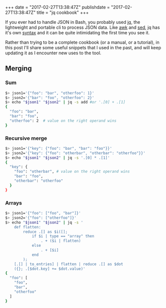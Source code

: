 +++
date = "2017-02-27T13:38:47Z"
publishdate = "2017-02-27T13:38:47Z"
title = "jq cookbook"
+++

If you ever had to handle JSON in Bash, you probably used [jq](https://stedolan.github.io/jq/), the lightweight and portable cli to process JSON data. Like [awk](https://en.wikipedia.org/wiki/AWK) and [sed](https://en.wikipedia.org/wiki/Sed), jq has it's own [syntax](https://stedolan.github.io/jq/manual) and it can be quite intimidating the first time you see it.

Rather than trying to be a complete cookbook (or a manual, or a tutorial), in this post I'll share some useful snippets that I used in the past, and will keep updating it as I encounter new uses to the tool.

<!-- recipes -->

## Merging 

### Sum

```bash
$> json1='{"foo": "bar", "otherfoo": 1}'
$> json2='{"bar": "foo", "otherfoo": 2}'
$> echo "$json1" "$json2" | jq -s add #or '.[0] + .[1]
{
  "foo": "bar",
  "bar": "foo",
  "otherfoo": 2  # value on the right operand wins
}
```

### Recursive merge

```bash
$> json1='{"key": {"foo": "bar", "bar": "foo"}}'
$> json2='{"key": {"foo": "otherbar", "otherbar": "otherfoo"}}'
$> echo "$json1" "$json2" | jq -s '.[0] * .[1]'
{
  "key": {
    "foo": "otherbar", # value on the right operand wins
    "bar": "foo",
    "otherbar": "otherfoo"
  }
}
```

### Arrays

```bash
$> json1='{"foo": ["foo", "bar"]}'
$> json2='{"foo": ["otherfoo"]}'
$> echo "$json1" "$json2" | jq -s '
    def flatten: 
        reduce .[] as $i([]; 
            if $i | type == "array" then 
                . + ($i | flatten) 
            else  
                . + [$i] 
            end 
        );  
    [.[] | to_entries] | flatten | reduce .[] as $dot
    ({}; .[$dot.key] += $dot.value)'
{
  "foo": [
    "foo",
    "bar",
    "otherfoo"
  ]
}
```

